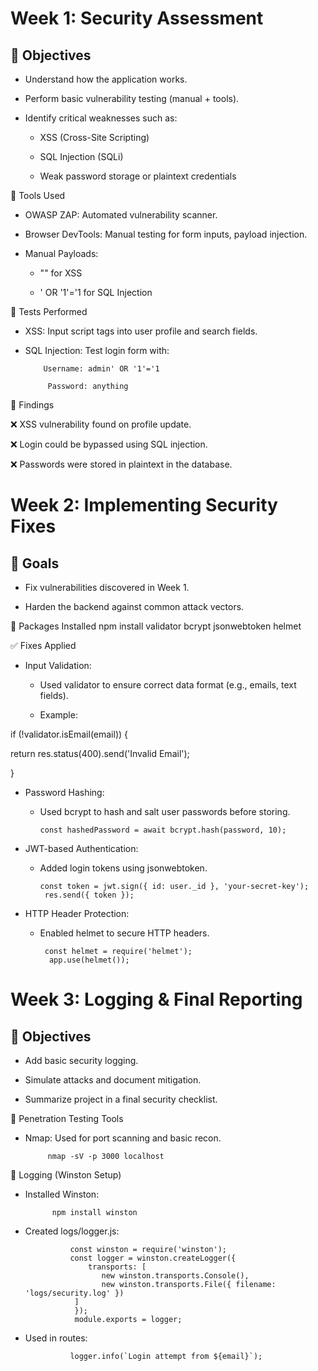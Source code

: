 # Week 1: Security Assessment

## 🎯 Objectives

- Understand how the application works.
- Perform basic vulnerability testing (manual + tools).
- Identify critical weaknesses such as:

  - XSS (Cross-Site Scripting)
  
   - SQL Injection (SQLi)
   - Weak password storage or plaintext credentials

🧪 Tools Used
- OWASP ZAP: Automated vulnerability scanner.

- Browser DevTools: Manual testing for form inputs, payload injection.

- Manual Payloads:

  - "<script>alert('XSS')</script>" for XSS

   - ' OR '1'='1 for SQL Injection

📝 Tests Performed
- XSS: Input script tags into user profile and search fields.

- SQL Injection: Test login form with:

          Username: admin' OR '1'='1

           Password: anything

📌 Findings

❌ XSS vulnerability found on profile update.

❌ Login could be bypassed using SQL injection.

❌ Passwords were stored in plaintext in the database.




# Week 2: Implementing Security Fixes

## 🎯 Goals

- Fix vulnerabilities discovered in Week 1.

- Harden the backend against common attack vectors.

🔐 Packages Installed
npm install validator bcrypt jsonwebtoken helmet

✅ Fixes Applied
- Input Validation:

   - Used validator to ensure correct data format (e.g., emails, text fields).

   - Example:
     
if (!validator.isEmail(email)) {

  return res.status(400).send('Invalid Email');
  
}

- Password Hashing:

   - Used bcrypt to hash and salt user passwords before storing.
   
         const hashedPassword = await bcrypt.hash(password, 10);

- JWT-based Authentication:

    - Added login tokens using jsonwebtoken.
   
          const token = jwt.sign({ id: user._id }, 'your-secret-key');
           res.send({ token });

- HTTP Header Protection:

    - Enabled helmet to secure HTTP headers.
  
           const helmet = require('helmet');
            app.use(helmet());



# Week 3: Logging & Final Reporting

## 🎯 Objectives

- Add basic security logging.

- Simulate attacks and document mitigation.

- Summarize project in a final security checklist.


🧪 Penetration Testing Tools

- Nmap: Used for port scanning and basic recon.

           nmap -sV -p 3000 localhost

📝 Logging (Winston Setup)

- Installed Winston:

            npm install winston


- Created logs/logger.js:

                const winston = require('winston');
                const logger = winston.createLogger({
                    transports: [
                       new winston.transports.Console(),
                       new winston.transports.File({ filename: 'logs/security.log' })
                 ]
                 });
                 module.exports = logger;

- Used in routes:

                logger.info(`Login attempt from ${email}`);
